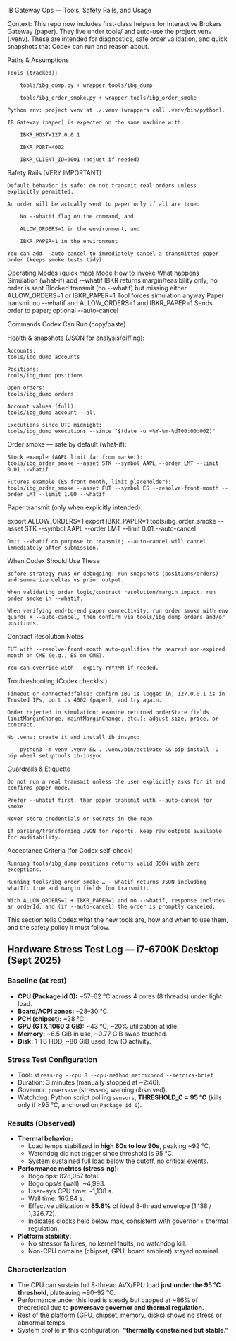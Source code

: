 IB Gateway Ops — Tools, Safety Rails, and Usage

Context: This repo now includes first-class helpers for Interactive Brokers Gateway (paper). They live under tools/ and auto-use the project venv (.venv). These are intended for diagnostics, safe order validation, and quick snapshots that Codex can run and reason about.

Paths & Assumptions

    Tools (tracked):

        tools/ibg_dump.py + wrapper tools/ibg_dump

        tools/ibg_order_smoke.py + wrapper tools/ibg_order_smoke

    Python env: project venv at ./.venv (wrappers call .venv/bin/python).

    IB Gateway (paper) is expected on the same machine with:

        IBKR_HOST=127.0.0.1

        IBKR_PORT=4002

        IBKR_CLIENT_ID=9001 (adjust if needed)

Safety Rails (VERY IMPORTANT)

    Default behavior is safe: do not transmit real orders unless explicitly permitted.

    An order will be actually sent to paper only if all are true:

        No --whatif flag on the command, and

        ALLOW_ORDERS=1 in the environment, and

        IBKR_PAPER=1 in the environment

    You can add --auto-cancel to immediately cancel a transmitted paper order (keeps smoke tests tidy).

Operating Modes (quick map)
Mode	How to invoke	What happens
Simulation (what-if)	add --whatif	IBKR returns margin/feasibility only; no order is sent
Blocked transmit	(no --whatif) but missing either ALLOW_ORDERS=1 or IBKR_PAPER=1	Tool forces simulation anyway
Paper transmit	no --whatif and ALLOW_ORDERS=1 and IBKR_PAPER=1	Sends order to paper; optional --auto-cancel

Commands Codex Can Run (copy/paste)

Health & snapshots (JSON for analysis/diffing):

    Accounts:
    tools/ibg_dump accounts

    Positions:
    tools/ibg_dump positions

    Open orders:
    tools/ibg_dump orders

    Account values (full):
    tools/ibg_dump account --all

    Executions since UTC midnight:
    tools/ibg_dump executions --since "$(date -u +%Y-%m-%dT00:00:00Z)"

Order smoke — safe by default (what-if):

    Stock example (AAPL limit far from market):
    tools/ibg_order_smoke --asset STK --symbol AAPL --order LMT --limit 0.01 --whatif

    Futures example (ES front month, limit placeholder):
    tools/ibg_order_smoke --asset FUT --symbol ES --resolve-front-month --order LMT --limit 1.00 --whatif

Paper transmit (only when explicitly intended):

export ALLOW_ORDERS=1
export IBKR_PAPER=1
tools/ibg_order_smoke --asset STK --symbol AAPL --order LMT --limit 0.01 --auto-cancel

    Omit --whatif on purpose to transmit; --auto-cancel will cancel immediately after submission.

When Codex Should Use These

    Before strategy runs or debugging: run snapshots (positions/orders) and summarize deltas vs prior output.

    When validating order logic/contract resolution/margin impact: run order smoke in --whatif.

    When verifying end-to-end paper connectivity: run order smoke with env guards + --auto-cancel, then confirm via tools/ibg_dump orders and/or positions.

Contract Resolution Notes

    FUT with --resolve-front-month auto-qualifies the nearest non-expired month on CME (e.g., ES on CME).

    You can override with --expiry YYYYMM if needed.

Troubleshooting (Codex checklist)

    Timeout or connected:false: confirm IBG is logged in, 127.0.0.1 is in Trusted IPs, port is 4002 (paper), and try again.

    Order rejected in simulation: examine returned orderState fields (initMarginChange, maintMarginChange, etc.); adjust size, price, or contract.

    No .venv: create it and install ib_insync:

        python3 -m venv .venv && . .venv/bin/activate && pip install -U pip wheel setuptools ib-insync

Guardrails & Etiquette

    Do not run a real transmit unless the user explicitly asks for it and confirms paper mode.

    Prefer --whatif first, then paper transmit with --auto-cancel for smoke.

    Never store credentials or secrets in the repo.

    If parsing/transforming JSON for reports, keep raw outputs available for auditability.

Acceptance Criteria (for Codex self-check)

    Running tools/ibg_dump positions returns valid JSON with zero exceptions.

    Running tools/ibg_order_smoke … --whatif returns JSON including whatIf: true and margin fields (no transmit).

    With ALLOW_ORDERS=1 + IBKR_PAPER=1 and no --whatif, response includes an orderId, and (if --auto-cancel) the order is promptly canceled.

This section tells Codex what the new tools are, how and when to use them, and the safety policy it must follow.

## Hardware Stress Test Log — i7-6700K Desktop (Sept 2025)

### Baseline (at rest)
- **CPU (Package id 0):** ~57–62 °C across 4 cores (8 threads) under light load.
- **Board/ACPI zones:** ~28–30 °C.
- **PCH (chipset):** ~38 °C.
- **GPU (GTX 1060 3 GB):** ~43 °C, ~20% utilization at idle.
- **Memory:** ~6.5 GiB in use, ~0.77 GiB swap touched.
- **Disk:** 1 TB HDD, ~80 GiB used, low IO activity.

### Stress Test Configuration
- Tool: `stress-ng --cpu 8 --cpu-method matrixprod --metrics-brief`
- Duration: 3 minutes (manually stopped at ~2:46).
- Governor: `powersave` (stress-ng warning observed).
- Watchdog: Python script polling `sensors`, **THRESHOLD_C = 95 °C** (kills only if ≥95 °C, anchored on `Package id 0`).

### Results (Observed)
- **Thermal behavior:**  
  - Load temps stabilized in **high 80s to low 90s**, peaking ~92 °C.  
  - Watchdog did not trigger since threshold is 95 °C.  
  - System sustained full load below the cutoff, no critical events.
- **Performance metrics (stress-ng):**  
  - Bogo ops: 828,057 total.  
  - Bogo ops/s (wall): ~4,993.  
  - User+sys CPU time: ~1,138 s.  
  - Wall time: 165.84 s.  
  - Effective utilization ≈ **85.8%** of ideal 8-thread envelope (1,138 / 1,326.72).  
  - Indicates clocks held below max, consistent with governor + thermal regulation.
- **Platform stability:**  
  - No stressor failures, no kernel faults, no watchdog kill.  
  - Non-CPU domains (chipset, GPU, board ambient) stayed nominal.

### Characterization
- The CPU can sustain full 8-thread AVX/FPU load **just under the 95 °C threshold**, plateauing ~90–92 °C.  
- Performance under this load is steady but capped at ~86% of theoretical due to **powersave governor and thermal regulation**.  
- Rest of the platform (GPU, chipset, memory, disks) shows no stress or abnormal temps.  
- System profile in this configuration: **“thermally constrained but stable.”**
